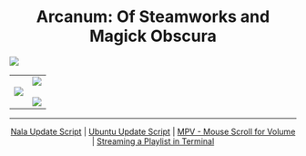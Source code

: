 <h1 align="center">Arcanum: Of Steamworks and Magick Obscura</h1>
<img src="https://i.imgur.com/Z5SA3X9.png" />
<table align="center">
<tbody>
  <tr>
   <td align="center"><img src="https://preview.redd.it/3900frwigw561.png?width=390&format=png&auto=webp&v=enabled&s=da949905eb43d935574791c7b59d3546a1aae948" /></td>
   <td align="center">
    <a href="https://steamcommunity.com/sharedfiles/filedetails/?id=2311393823">
     <img src="https://community.akamai.steamstatic.com/public/shared/images/header/logo_steam.svg?t=962016" />
    </a>
    <br>
    <br>
    <a href="https://www.reddit.com/r/arcanum/comments/kfgv8a/how_to_patch_arcanum_with_uap_and_other_essential/">
     <img src="https://upload.wikimedia.org/wikipedia/en/1/1f/Reddit_logo_2023.svg" />
    </a>
   </td>
  </tr>
</tbody>
</table>

<hr />

<div align="center">
    <a href="https://gist.github.com/brandleesee/7402ae658f7e0be4d2e16f575e6908e9">Nala Update Script</a> | <a href="https://gist.github.com/brandleesee/79ccf8f8bdffaebbd7d251ed8ae173f6">Ubuntu Update Script</a> | <a href="https://gist.github.com/brandleesee/d9240448e236c09cf6bf608d3530adad">MPV - Mouse Scroll for Volume</a> | <a href="https://gist.github.com/brandleesee/dfe50af63562b81e3a684139a0feaf57">Streaming a Playlist in Terminal</a>
</div>
